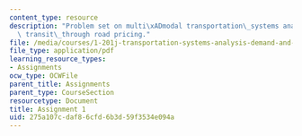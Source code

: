 ```yaml
---
content_type: resource
description: "Problem set on multi\xADmodal transportation\_systems analysis and financing\
  \ transit\_through road pricing."
file: /media/courses/1-201j-transportation-systems-analysis-demand-and-economics-fall-2008/275a107cdaf86cfd6b3d59f3534e094a_MIT1_201JF08_hw_1.pdf
file_type: application/pdf
learning_resource_types:
- Assignments
ocw_type: OCWFile
parent_title: Assignments
parent_type: CourseSection
resourcetype: Document
title: Assignment 1
uid: 275a107c-daf8-6cfd-6b3d-59f3534e094a
---
```

